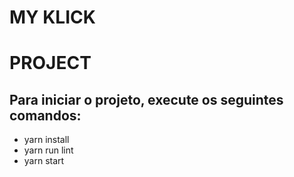 # MY KLICK
# PROJECT

## Para iniciar o projeto, execute os seguintes comandos:
 - yarn install
 - yarn run lint
 - yarn start

